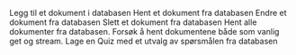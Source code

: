 Legg til et dokument i databasen
Hent et dokument fra databasen
Endre et dokument fra databasen
Slett et dokument fra databasen
Hent alle dokumenter fra databasen. Forsøk å hent dokumentene både som vanlig get og stream.
Lage en Quiz med et utvalg av spørsmålen fra databasen
